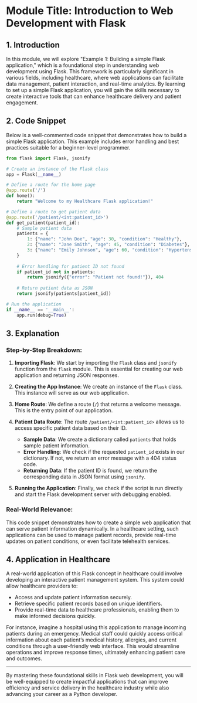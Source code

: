 # Module Title: Introduction to Web Development with Flask

## 1. Introduction
In this module, we will explore "Example 1: Building a simple Flask application," which is a foundational step in understanding web development using Flask. This framework is particularly significant in various fields, including healthcare, where web applications can facilitate data management, patient interaction, and real-time analytics. By learning to set up a simple Flask application, you will gain the skills necessary to create interactive tools that can enhance healthcare delivery and patient engagement.

## 2. Code Snippet
Below is a well-commented code snippet that demonstrates how to build a simple Flask application. This example includes error handling and best practices suitable for a beginner-level programmer.

```python
from flask import Flask, jsonify

# Create an instance of the Flask class
app = Flask(__name__)

# Define a route for the home page
@app.route('/')
def home():
    return "Welcome to my Healthcare Flask application!"

# Define a route to get patient data
@app.route('/patient/<int:patient_id>')
def get_patient(patient_id):
    # Sample patient data
    patients = {
        1: {"name": "John Doe", "age": 30, "condition": "Healthy"},
        2: {"name": "Jane Smith", "age": 45, "condition": "Diabetes"},
        3: {"name": "Emily Johnson", "age": 60, "condition": "Hypertension"}
    }
    
    # Error handling for patient ID not found
    if patient_id not in patients:
        return jsonify({"error": "Patient not found!"}), 404
    
    # Return patient data as JSON
    return jsonify(patients[patient_id])

# Run the application
if __name__ == '__main__':
    app.run(debug=True)
```

## 3. Explanation
### Step-by-Step Breakdown:
1. **Importing Flask**: We start by importing the `Flask` class and `jsonify` function from the `flask` module. This is essential for creating our web application and returning JSON responses.

2. **Creating the App Instance**: We create an instance of the `Flask` class. This instance will serve as our web application.

3. **Home Route**: We define a route (`/`) that returns a welcome message. This is the entry point of our application.

4. **Patient Data Route**: The route `/patient/<int:patient_id>` allows us to access specific patient data based on their ID.
   - **Sample Data**: We create a dictionary called `patients` that holds sample patient information.
   - **Error Handling**: We check if the requested `patient_id` exists in our dictionary. If not, we return an error message with a 404 status code.
   - **Returning Data**: If the patient ID is found, we return the corresponding data in JSON format using `jsonify`.

5. **Running the Application**: Finally, we check if the script is run directly and start the Flask development server with debugging enabled.

### Real-World Relevance:
This code snippet demonstrates how to create a simple web application that can serve patient information dynamically. In a healthcare setting, such applications can be used to manage patient records, provide real-time updates on patient conditions, or even facilitate telehealth services.

## 4. Application in Healthcare
A real-world application of this Flask concept in healthcare could involve developing an interactive patient management system. This system could allow healthcare providers to:
- Access and update patient information securely.
- Retrieve specific patient records based on unique identifiers.
- Provide real-time data to healthcare professionals, enabling them to make informed decisions quickly.

For instance, imagine a hospital using this application to manage incoming patients during an emergency. Medical staff could quickly access critical information about each patient’s medical history, allergies, and current conditions through a user-friendly web interface. This would streamline operations and improve response times, ultimately enhancing patient care and outcomes.

---

By mastering these foundational skills in Flask web development, you will be well-equipped to create impactful applications that can improve efficiency and service delivery in the healthcare industry while also advancing your career as a Python developer.